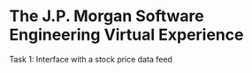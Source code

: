 # The J.P. Morgan Software Engineering Virtual Experience

Task 1: Interface with a stock price data feed
